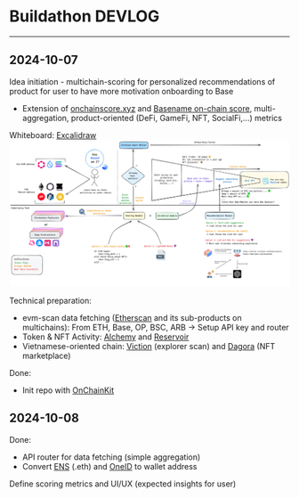 # Buildathon DEVLOG

---
## 2024-10-07
Idea initiation - multichain-scoring for personalized recommendations of product for user to have more motivation onboarding to Base
- Extension of [onchainscore.xyz](https://www.onchainscore.xyz/) and [Basename on-chain score](https://x.com/base/status/1841911856656708073), multi-aggregation, product-oriented (DeFi, GameFi, NFT, SocialFi,...) metrics

Whiteboard: [Excalidraw](https://excalidraw.com/#room=4d025e9394a150d042b9,SLby7Ri-UjHaGsRpWElsjQ)
![draft-idea](./assets/draft-idea.png)


Technical preparation:
- evm-scan data fetching ([Etherscan](https://etherscan.io/) and its sub-products on multichains): From ETH, Base, OP, BSC, ARB -> Setup API key and router
- Token & NFT Activity: [Alchemy](https://www.alchemy.com/) and [Reservoir](https://reservoir.tools/)
- Vietnamese-oriented chain: [Viction](https://www.viction.xyz/) (explorer scan) and [Dagora](https://dagora.xyz/) (NFT marketplace)

Done:
- Init repo with [OnChainKit](onchainkit.xyz)

## 2024-10-08
Done: 
- API router for data fetching (simple aggregation)
- Convert [ENS](https://dagora.xyz/) (.eth) and [OneID](https://www.oneid.xyz/) to wallet address

Define scoring metrics and UI/UX (expected insights for user)
